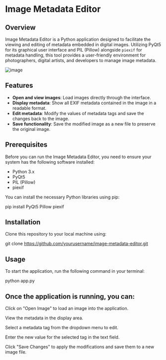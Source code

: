 # Image Metadata Editor

## Overview

Image Metadata Editor is a Python application designed to facilitate the viewing and editing of metadata embedded in digital images. Utilizing PyQt5 for its graphical user interface and PIL (Pillow) alongside `piexif` for metadata handling, this tool provides a user-friendly environment for photographers, digital artists, and developers to manage image metadata.

![image](https://github.com/god233012yamil/Simple-Python-Image-Metadata-Editor/assets/5813359/ed2859ab-4844-4c36-ac91-b78190e62f5c)

## Features

- **Open and view images**: Load images directly through the interface.
- **Display metadata**: Show all EXIF metadata contained in the image in a readable format.
- **Edit metadata**: Modify the values of metadata tags and save the changes back to the image.
- **Save functionality**: Save the modified image as a new file to preserve the original image.

## Prerequisites

Before you can run the Image Metadata Editor, you need to ensure your system has the following software installed:

- Python 3.x
- PyQt5
- PIL (Pillow)
- piexif

You can install the necessary Python libraries using pip:

pip install PyQt5 Pillow piexif

## Installation
Clone this repository to your local machine using: 

git clone https://github.com/yourusername/image-metadata-editor.git

## Usage
To start the application, run the following command in your terminal:

python app.py

## Once the application is running, you can:

Click on "Open Image" to load an image into the application.

View the metadata in the display area. 

Select a metadata tag from the dropdown menu to edit. 

Enter the new value for the selected tag in the text field. 

Click "Save Changes" to apply the modifications and save them to a new image file.
